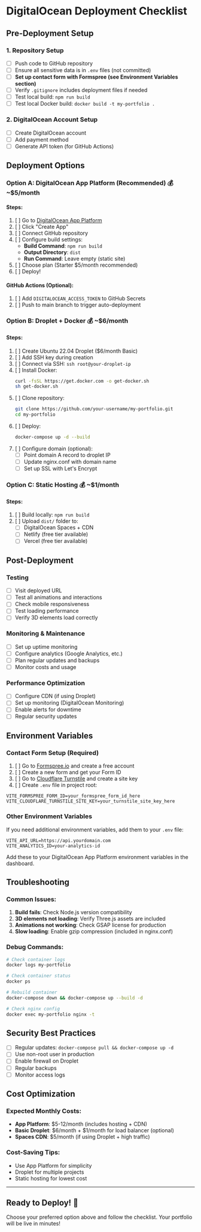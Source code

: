 # DigitalOcean Deployment Checklist

## Pre-Deployment Setup

### 1. Repository Setup
- [ ] Push code to GitHub repository
- [ ] Ensure all sensitive data is in `.env` files (not committed)
- [ ] **Set up contact form with Formspree (see Environment Variables section)**
- [ ] Verify `.gitignore` includes deployment files if needed
- [ ] Test local build: `npm run build`
- [ ] Test local Docker build: `docker build -t my-portfolio .`

### 2. DigitalOcean Account Setup
- [ ] Create DigitalOcean account
- [ ] Add payment method
- [ ] Generate API token (for GitHub Actions)

## Deployment Options

### Option A: DigitalOcean App Platform (Recommended) 💰 ~$5/month

#### Steps:
1. [ ] Go to [DigitalOcean App Platform](https://cloud.digitalocean.com/apps)
2. [ ] Click "Create App"
3. [ ] Connect GitHub repository
4. [ ] Configure build settings:
   - **Build Command**: `npm run build`
   - **Output Directory**: `dist`
   - **Run Command**: Leave empty (static site)
5. [ ] Choose plan (Starter $5/month recommended)
6. [ ] Deploy!

#### GitHub Actions (Optional):
1. [ ] Add `DIGITALOCEAN_ACCESS_TOKEN` to GitHub Secrets
2. [ ] Push to main branch to trigger auto-deployment

### Option B: Droplet + Docker 💰 ~$6/month

#### Steps:
1. [ ] Create Ubuntu 22.04 Droplet ($6/month Basic)
2. [ ] Add SSH key during creation
3. [ ] Connect via SSH: `ssh root@your-droplet-ip`
4. [ ] Install Docker:
   ```bash
   curl -fsSL https://get.docker.com -o get-docker.sh
   sh get-docker.sh
   ```
5. [ ] Clone repository:
   ```bash
   git clone https://github.com/your-username/my-portfolio.git
   cd my-portfolio
   ```
6. [ ] Deploy:
   ```bash
   docker-compose up -d --build
   ```
7. [ ] Configure domain (optional):
   - [ ] Point domain A record to droplet IP
   - [ ] Update nginx.conf with domain name
   - [ ] Set up SSL with Let's Encrypt

### Option C: Static Hosting 💰 ~$1/month

#### Steps:
1. [ ] Build locally: `npm run build`
2. [ ] Upload `dist/` folder to:
   - [ ] DigitalOcean Spaces + CDN
   - [ ] Netlify (free tier available)
   - [ ] Vercel (free tier available)

## Post-Deployment

### Testing
- [ ] Visit deployed URL
- [ ] Test all animations and interactions
- [ ] Check mobile responsiveness
- [ ] Test loading performance
- [ ] Verify 3D elements load correctly

### Monitoring & Maintenance
- [ ] Set up uptime monitoring
- [ ] Configure analytics (Google Analytics, etc.)
- [ ] Plan regular updates and backups
- [ ] Monitor costs and usage

### Performance Optimization
- [ ] Configure CDN (if using Droplet)
- [ ] Set up monitoring (DigitalOcean Monitoring)
- [ ] Enable alerts for downtime
- [ ] Regular security updates

## Environment Variables

### Contact Form Setup (Required)
1. [ ] Go to [Formspree.io](https://formspree.io/) and create a free account
2. [ ] Create a new form and get your Form ID
3. [ ] Go to [Cloudflare Turnstile](https://dash.cloudflare.com/) and create a site key
4. [ ] Create `.env` file in project root:
```env
VITE_FORMSPREE_FORM_ID=your_formspree_form_id_here
VITE_CLOUDFLARE_TURNSTILE_SITE_KEY=your_turnstile_site_key_here
```

### Other Environment Variables
If you need additional environment variables, add them to your `.env` file:
```env
VITE_API_URL=https://api.yourdomain.com
VITE_ANALYTICS_ID=your-analytics-id
```

Add these to your DigitalOcean App Platform environment variables in the dashboard.

## Troubleshooting

### Common Issues:
1. **Build fails**: Check Node.js version compatibility
2. **3D elements not loading**: Verify Three.js assets are included
3. **Animations not working**: Check GSAP license for production
4. **Slow loading**: Enable gzip compression (included in nginx.conf)

### Debug Commands:
```bash
# Check container logs
docker logs my-portfolio

# Check container status
docker ps

# Rebuild container
docker-compose down && docker-compose up --build -d

# Check nginx config
docker exec my-portfolio nginx -t
```

## Security Best Practices

- [ ] Regular updates: `docker-compose pull && docker-compose up -d`
- [ ] Use non-root user in production
- [ ] Enable firewall on Droplet
- [ ] Regular backups
- [ ] Monitor access logs

## Cost Optimization

### Expected Monthly Costs:
- **App Platform**: $5-12/month (includes hosting + CDN)
- **Basic Droplet**: $6/month + $1/month for load balancer (optional)
- **Spaces CDN**: $5/month (if using Droplet + high traffic)

### Cost-Saving Tips:
- Use App Platform for simplicity
- Droplet for multiple projects
- Static hosting for lowest cost

---

## Ready to Deploy! 🚀

Choose your preferred option above and follow the checklist. Your portfolio will be live in minutes!
